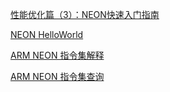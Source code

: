 [性能优化篇（3）：NEON快速入门指南](https://blog.csdn.net/wohenfanjian/article/details/103283319)

[NEON HelloWorld](http://www.armadeus.org/wiki/index.php?title=NEON_HelloWorld)

[ARM NEON 指令集解释](https://blog.csdn.net/emsoften/article/details/51718763)

[ARM NEON 指令集查询](https://developer.arm.com/architectures/instruction-sets/simd-isas/neon/intrinsics)